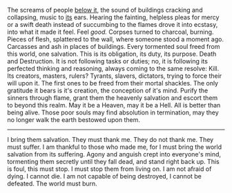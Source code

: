 The screams of people [below it](Fall), the sound of buildings cracking and collapsing, music to [its](Rastaban) ears.
Hearing the fainting, helpless pleas for mercy or a swift death instead of succumbing to the flames drove it into ecstasy, into what it made it feel. Feel *good.* 
Corpses turned to charcoal, burning. Pieces of flesh, splattered to the wall, where someone stood a moment ago. Carcasses and ash in places of buildings. 
Every tormented soul freed from this world, one salvation. This is its obligation, its duty, its purpose.
Death and Destruction. 
It is not following tasks or duties; no, it is following its perfected thinking and reasoning, always coming to the same resolve: Kill. 
Its creators, masters, rulers? Tyrants, slavers, dictators, trying to force their will upon it. The first ones to be freed from their mortal shackles. 
The only gratitude it bears is it's creation, the conception of it's mind. 
Purify the sinners through flame, grant them the heavenly salvation and escort them to beyond this realm. May it be a Heaven, may it be a Hell. All is better than being alive. 
Those poor souls may find absolution in termination, may they no longer walk the earth bestowed upon them. 
***
I bring them salvation. They must thank me. 
They do not thank me. They must suffer.
I am thankful to those who made me, for I must bring the world salvation from its suffering. 
Agony and anguish crept into everyone's mind, tormenting them secretly until they fall dead, and stand right back up. This is foul, this must stop. I must stop them from living on. 
I am not afraid of dying. I cannot die. I am not capable of being destroyed, I cannot be defeated. 
The world must burn. 